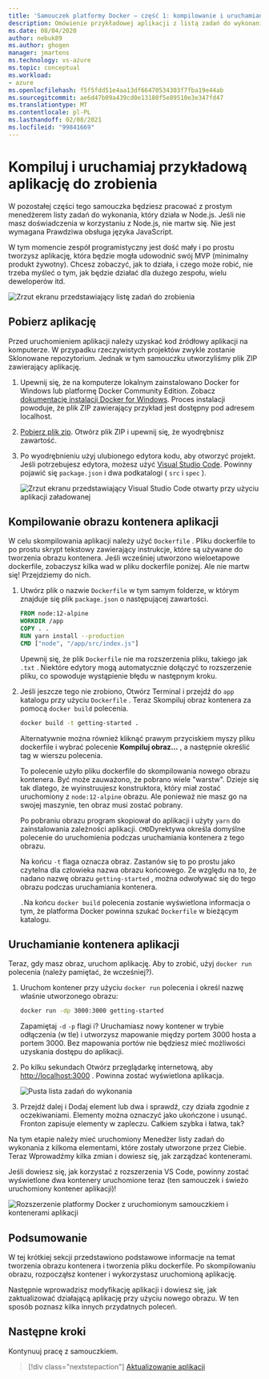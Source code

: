 ```yaml
---
title: 'Samouczek platformy Docker — część 1: kompilowanie i uruchamianie przykładowej aplikacji z listą zadań do zrobienia'
description: Omówienie przykładowej aplikacji z listą zadań do wykonania działającą w Node.js.
ms.date: 08/04/2020
author: nebuk89
ms.author: ghogen
manager: jmartens
ms.technology: vs-azure
ms.topic: conceptual
ms.workload:
- azure
ms.openlocfilehash: f5f5fdd51e4aa13df66470534303f7fba19e44ab
ms.sourcegitcommit: ae6d47b09a439cd0e13180f5e89510e3e347fd47
ms.translationtype: MT
ms.contentlocale: pl-PL
ms.lasthandoff: 02/08/2021
ms.locfileid: "99841669"
---
```

# <a name="build-and-run-the-todo-sample-app"></a>Kompiluj i uruchamiaj przykładową aplikację do zrobienia

W pozostałej części tego samouczka będziesz pracować z prostym menedżerem listy zadań do wykonania, który działa w Node.js. Jeśli nie masz doświadczenia w korzystaniu z Node.js, nie martw się. Nie jest wymagana Prawdziwa obsługa języka JavaScript.

W tym momencie zespół programistyczny jest dość mały i po prostu tworzysz aplikację, która będzie mogła udowodnić swój MVP (minimalny produkt żywotny). Chcesz zobaczyć, jak to działa, i czego może robić, nie trzeba myśleć o tym, jak będzie działać dla dużego zespołu, wielu deweloperów itd.

![Zrzut ekranu przedstawiający listę zadań do zrobienia](media/todo-list-sample.png)

## <a name="get-the-app"></a>Pobierz aplikację

Przed uruchomieniem aplikacji należy uzyskać kod źródłowy aplikacji na komputerze. W przypadku rzeczywistych projektów zwykle zostanie Sklonowane repozytorium. Jednak w tym samouczku utworzyliśmy plik ZIP zawierający aplikację.

1. Upewnij się, że na komputerze lokalnym zainstalowano Docker for Windows lub platformę Docker Community Edition. Zobacz [dokumentację instalacji Docker for Windows](https://docs.docker.com/docker-for-windows/install/). Proces instalacji powoduje, że plik ZIP zawierający przykład jest dostępny pod adresem localhost.

1. [Pobierz plik zip](http://localhost/assets/app.zip). Otwórz plik ZIP i upewnij się, że wyodrębnisz zawartość.

1. Po wyodrębnieniu użyj ulubionego edytora kodu, aby otworzyć projekt. Jeśli potrzebujesz edytora, możesz użyć [Visual Studio Code](https://code.visualstudio.com/). Powinny pojawić się `package.json` i dwa podkatalogi ( `src` i `spec` ).

    ![Zrzut ekranu przedstawiający Visual Studio Code otwarty przy użyciu aplikacji załadowanej](media/ide-screenshot.png)

## <a name="building-the-apps-container-image"></a>Kompilowanie obrazu kontenera aplikacji

W celu skompilowania aplikacji należy użyć `Dockerfile` . Pliku dockerfile to po prostu skrypt tekstowy zawierający instrukcje, które są używane do tworzenia obrazu kontenera. Jeśli wcześniej utworzono wieloetapowe dockerfile, zobaczysz kilka wad w pliku dockerfile poniżej. Ale nie martw się! Przejdziemy do nich.

1. Utwórz plik o nazwie `Dockerfile` w tym samym folderze, w którym znajduje się plik `package.json` o następującej zawartości.

    ```dockerfile
    FROM node:12-alpine
    WORKDIR /app
    COPY . .
    RUN yarn install --production
    CMD ["node", "/app/src/index.js"]
    ```

    Upewnij się, że plik `Dockerfile` nie ma rozszerzenia pliku, takiego jak `.txt` . Niektóre edytory mogą automatycznie dołączyć to rozszerzenie pliku, co spowoduje wystąpienie błędu w następnym kroku.

1. Jeśli jeszcze tego nie zrobiono, Otwórz Terminal i przejdź do `app` katalogu przy użyciu `Dockerfile` . Teraz Skompiluj obraz kontenera za pomocą `docker build` polecenia.

    ```bash
    docker build -t getting-started .
    ```

    Alternatywnie można również kliknąć prawym przyciskiem myszy pliku dockerfile i wybrać polecenie **Kompiluj obraz...** , a następnie określić tag w wierszu polecenia.

    To polecenie użyło pliku dockerfile do skompilowania nowego obrazu kontenera. Być może zauważono, że pobrano wiele "warstw". Dzieje się tak dlatego, że wyinstruujesz konstruktora, który miał zostać uruchomiony z `node:12-alpine` obrazu. Ale ponieważ nie masz go na swojej maszynie, ten obraz musi zostać pobrany.

    Po pobraniu obrazu program skopiował do aplikacji i użyty `yarn` do zainstalowania zależności aplikacji. `CMD`Dyrektywa określa domyślne polecenie do uruchomienia podczas uruchamiania kontenera z tego obrazu.

    Na końcu `-t` flaga oznacza obraz. Zastanów się to po prostu jako czytelna dla człowieka nazwa obrazu końcowego. Ze względu na to, że nadano nazwę obrazu `getting-started` , można odwoływać się do tego obrazu podczas uruchamiania kontenera.

    `.`Na końcu `docker build` polecenia zostanie wyświetlona informacja o tym, że platforma Docker powinna szukać `Dockerfile` w bieżącym katalogu.

## <a name="starting-an-app-container"></a>Uruchamianie kontenera aplikacji

Teraz, gdy masz obraz, uruchom aplikację. Aby to zrobić, użyj `docker run` polecenia (należy pamiętać, że wcześniej?).

1. Uruchom kontener przy użyciu `docker run` polecenia i określ nazwę właśnie utworzonego obrazu:

    ```bash
    docker run -dp 3000:3000 getting-started
    ```

    Zapamiętaj `-d` `-p` flagi i? Uruchamiasz nowy kontener w trybie odłączenia (w tle) i utworzysz mapowanie między portem 3000 hosta a portem 3000. Bez mapowania portów nie będziesz mieć możliwości uzyskania dostępu do aplikacji.

1. Po kilku sekundach Otwórz przeglądarkę internetową, aby [http://localhost:3000](http://localhost:3000) .
    Powinna zostać wyświetlona aplikacja.

    ![Pusta lista zadań do wykonania](media/todo-list-empty.png)

1. Przejdź dalej i Dodaj element lub dwa i sprawdź, czy działa zgodnie z oczekiwaniami. Elementy można oznaczyć jako ukończone i usunąć. Fronton zapisuje elementy w zapleczu. Całkiem szybka i łatwa, tak?

Na tym etapie należy mieć uruchomiony Menedżer listy zadań do wykonania z kilkoma elementami, które zostały utworzone przez Ciebie. Teraz Wprowadźmy kilka zmian i dowiesz się, jak zarządzać kontenerami.

Jeśli dowiesz się, jak korzystać z rozszerzenia VS Code, powinny zostać wyświetlone dwa kontenery uruchomione teraz (ten samouczek i świeżo uruchomiony kontener aplikacji)!

![Rozszerzenie platformy Docker z uruchomionym samouczkiem i kontenerami aplikacji](media/vs-two-containers.png)

## <a name="recap"></a>Podsumowanie

W tej krótkiej sekcji przedstawiono podstawowe informacje na temat tworzenia obrazu kontenera i tworzenia pliku dockerfile. Po skompilowaniu obrazu, rozpocząłsz kontener i wykorzystasz uruchomioną aplikację.

Następnie wprowadzisz modyfikację aplikacji i dowiesz się, jak zaktualizować działającą aplikację przy użyciu nowego obrazu. W ten sposób poznasz kilka innych przydatnych poleceń.

## <a name="next-steps"></a>Następne kroki

Kontynuuj pracę z samouczkiem.

> [!div class="nextstepaction"]
> [Aktualizowanie aplikacji](update-your-app.md)
